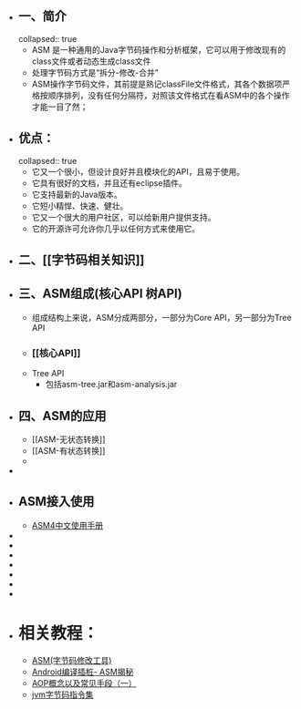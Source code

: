 - ## 一、简介
  collapsed:: true
	- ASM 是一种通用的Java字节码操作和分析框架，它可以用于修改现有的class文件或者动态生成class文件
	- 处理字节码方式是“拆分-修改-合并”
	- ASM操作字节码文件，其前提是熟记classFile文件格式，其各个数据项严格按顺序排列，没有任何分隔符，对照该文件格式在看ASM中的各个操作才能一目了然；
- ## 优点：
  collapsed:: true
	- 它又一个很小，但设计良好并且模块化的API，且易于使用。
	- 它具有很好的文档，并且还有eclipse插件。
	- 它支持最新的Java版本。
	- 它短小精悍、快速、健壮。
	- 它又一个很大的用户社区，可以给新用户提供支持。
	- 它的开源许可允许你几乎以任何方式来使用它。
- ## 二、[[字节码相关知识]]
- ## 三、ASM组成(核心API  树API)
	- 组成结构上来说，ASM分成两部分，一部分为Core API，另一部分为Tree API
	- ### [[核心API]]
	- Tree API
		- 包括asm-tree.jar和asm-analysis.jar
- ## 四、ASM的应用
	- [[ASM-无状态转换]]
	- [[ASM-有状态转换]]
	-
-
- ## ASM接入使用
	- [ASM4中文使用手册](https://www.yuque.com/mikaelzero/asm/lqufu3)
-
-
-
-
-
-
-
- # 相关教程：
	- [ASM(字节码修改工具)](https://blog.csdn.net/qq_21383435/article/details/124434374)
	- [Android编译插桩- ASM揭秘](https://ishare.58corp.com/articleDetail?id=95334&actType=zpsc)
	- [AOP概念以及常见手段（一）](https://ishare.58corp.com/articleDetail?id=66060)
	- [jvm字节码指令集](https://docs.oracle.com/javase/specs/jvms/se8/html/jvms-6.html#jvms-6.5)